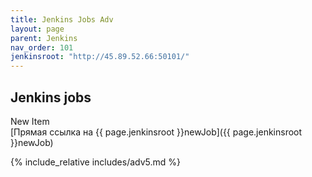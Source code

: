 ```yaml
---
title: Jenkins Jobs Adv
layout: page
parent: Jenkins
nav_order: 101
jenkinsroot: "http://45.89.52.66:50101/"
---
```

## Jenkins jobs
New Item  
[Прямая ссылка на {{ page.jenkinsroot }}newJob]({{ page.jenkinsroot }}newJob)  

{% include_relative includes/adv5.md %}